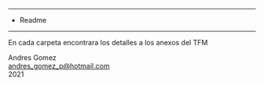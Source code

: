 **********
* Readme
**********

En cada carpeta encontrara los detalles a los anexos del TFM

Andres Gomez <br>
andres_gomez_p@hotmail.com <br>
2021


